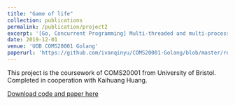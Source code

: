 ```yaml
---
title: "Game of life"
collection: publications
permalink: /publication/project2
excerpt: '[Go, Concurrent Programming] Multi-threaded and multi-process simulation game of life in GO.'
date: 2019-12-01
venue: 'UOB COMS20001 Golang'
paperurl: 'https://github.com/ivanqinyu/COMS20001-Golang/blob/master/report.pdf'
---
```

This project is the coursework of COMS20001 from University of Bristol. 
Completed in cooperation with Kaihuang Huang.

[Download code and paper here](https://github.com/ivanqinyu/COMS20001-Golang)